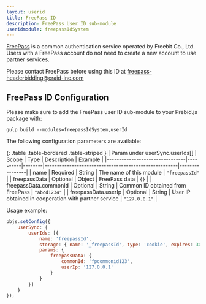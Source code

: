 ```yaml
---
layout: userid
title: FreePass ID
description: FreePass User ID sub-module
useridmodule: freepassIdSystem
---
```


[FreePass](https://freepass-login.com/introduction.html) is a common authentication service operated by Freebit Co., Ltd. Users with a FreePass account do not need to create a new account to use partner services.

Please contact FreePass before using this ID at [freepass-headerbidding@craid-inc.com](mailto:freepass-headerbidding@craid-inc.com)

## FreePass ID Configuration

Please make sure to add the FreePass user ID sub-module to your Prebid.js package with:

```shell
gulp build --modules=freepassIdSystem,userId
```

The following configuration parameters are available:

{: .table .table-bordered .table-striped }
| Param under userSync.userIds[] | Scope    | Type   | Description                                          | Example        |
|--------------------------------|----------|--------|------------------------------------------------------|----------------|
| name                           | Required | String | The name of this module                              | `"freepassId"` |
| freepassData                   | Optional | Object | FreePass data                                        | `{}`           |
| freepassData.commonId          | Optional | String | Common ID obtained from FreePass                     | `"abcd1234"`   |
| freepassData.userIp            | Optional | String | User IP obtained in cooperation with partner service | `"127.0.0.1"`  |

Usage example:

```javascript
pbjs.setConfig({
    userSync: {
        userIds: [{
            name: 'freepassId',
            storage: { name: '_freepassId', type: 'cookie', expires: 30 },
            params: {
                freepassData: {
                    commonId: 'fpcommonid123',
                    userIp: '127.0.0.1'
                }
            }
        }]
    }
});
```
